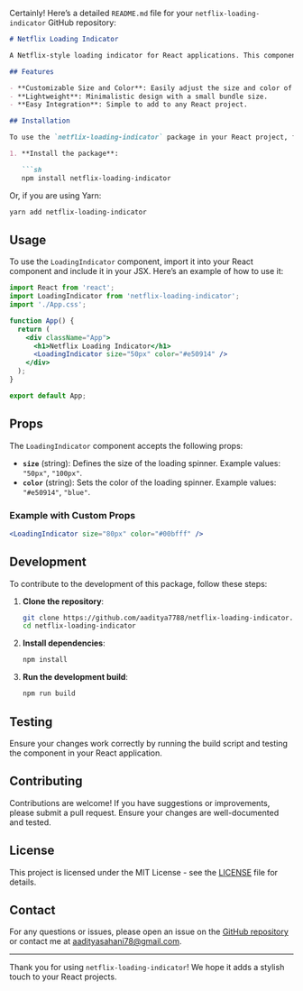 Certainly! Here’s a detailed `README.md` file for your `netflix-loading-indicator` GitHub repository:

```markdown
# Netflix Loading Indicator

A Netflix-style loading indicator for React applications. This component provides a sleek and modern loading spinner that mimics the loading animation seen on Netflix.

## Features

- **Customizable Size and Color**: Easily adjust the size and color of the loading spinner.
- **Lightweight**: Minimalistic design with a small bundle size.
- **Easy Integration**: Simple to add to any React project.

## Installation

To use the `netflix-loading-indicator` package in your React project, follow these steps:

1. **Install the package**:

   ```sh
   npm install netflix-loading-indicator
   ```

   Or, if you are using Yarn:

   ```sh
   yarn add netflix-loading-indicator
   ```

## Usage

To use the `LoadingIndicator` component, import it into your React component and include it in your JSX. Here’s an example of how to use it:

```jsx
import React from 'react';
import LoadingIndicator from 'netflix-loading-indicator';
import './App.css';

function App() {
  return (
    <div className="App">
      <h1>Netflix Loading Indicator</h1>
      <LoadingIndicator size="50px" color="#e50914" />
    </div>
  );
}

export default App;
```

## Props

The `LoadingIndicator` component accepts the following props:

- **`size`** (string): Defines the size of the loading spinner. Example values: `"50px"`, `"100px"`.
- **`color`** (string): Sets the color of the loading spinner. Example values: `"#e50914"`, `"blue"`.

### Example with Custom Props

```jsx
<LoadingIndicator size="80px" color="#00bfff" />
```

## Development

To contribute to the development of this package, follow these steps:

1. **Clone the repository**:

   ```sh
   git clone https://github.com/aaditya7788/netflix-loading-indicator.git
   cd netflix-loading-indicator
   ```

2. **Install dependencies**:

   ```sh
   npm install
   ```

3. **Run the development build**:

   ```sh
   npm run build
   ```

## Testing

Ensure your changes work correctly by running the build script and testing the component in your React application.

## Contributing

Contributions are welcome! If you have suggestions or improvements, please submit a pull request. Ensure your changes are well-documented and tested.

## License

This project is licensed under the MIT License - see the [LICENSE](LICENSE) file for details.

## Contact

For any questions or issues, please open an issue on the [GitHub repository](https://github.com/aaditya7788/netflix-loading-indicator) or contact me at [aadityasahani78@gmail.com](mailto:aadityasahani78@gmail.com).

---

Thank you for using `netflix-loading-indicator`! We hope it adds a stylish touch to your React projects.
```

